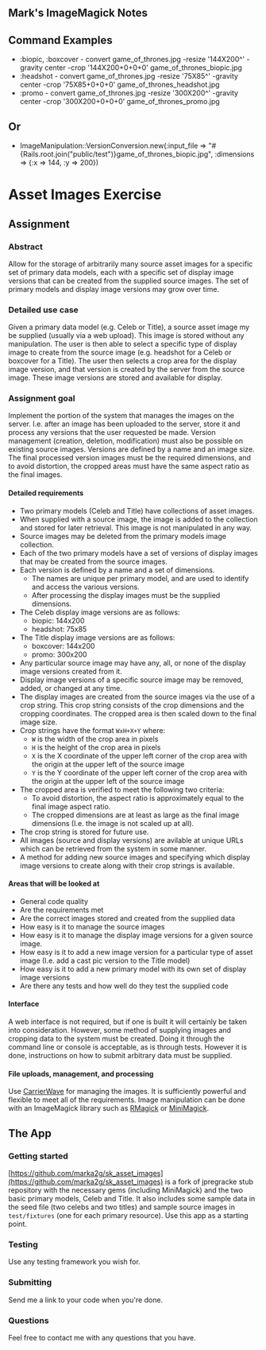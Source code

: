 ## Mark's ImageMagick Notes
## Command Examples
* :biopic, :boxcover - convert game_of_thrones.jpg -resize '144X200^' -gravity center -crop '144X200+0+0+0' game_of_thrones_biopic.jpg
* :headshot - convert game_of_thrones.jpg -resize '75X85^' -gravity center -crop '75X85+0+0+0' game_of_thrones_headshot.jpg
* :promo - convert game_of_thrones.jpg -resize '300X200^' -gravity center -crop '300X200+0+0+0' game_of_thrones_promo.jpg

## Or
* ImageManipulation::VersionConversion.new(:input_file => "#{Rails.root.join("public/test")}game_of_thrones_biopic.jpg", :dimensions => {:x => 144, :y => 200})

# Asset Images Exercise

## Assignment

### Abstract

Allow for the storage of arbitrarily many source asset images for a specific set of primary data models, each with a specific set of display image versions that can be created from the supplied source images. The set of primary models and display image versions may grow over time.

### Detailed use case

Given a primary data model (e.g. Celeb or Title), a source asset image my be supplied (usually via a web upload). This image is stored without any manipulation. The user is then able to select a specific type of display image to create from the source image (e.g. headshot for a Celeb or boxcover for a Title). The user then selects a crop area for the display image version, and that version is created by the server from the source image. These image versions are stored and available for display.

### Assignment goal

Implement the portion of the system that manages the images on the server. I.e. after an image has been uploaded to the server, store it and process any versions that the user requested be made. Version management (creation, deletion, modification) must also be possible on existing source images. Versions are defined by a name and an image size. The final processed version images must be the required dimensions, and to avoid distortion, the  cropped areas must have the same aspect ratio as the final images.

#### Detailed requirements

* Two primary models (Celeb and Title) have collections of asset images.
* When supplied with a source image, the image is added to the collection and stored for later retrieval. This image is not manipulated in any way.
* Source images may be deleted from the primary models image collection.
* Each of the two primary models have a set of versions of display images that may be created from the source images.
* Each version is defined by a name and a set of dimensions.
  * The names are unique per primary model, and are used to identify and access the various versions.
  * After processing the display images must be the supplied dimensions.
* The Celeb display image versions are as follows:
  * biopic: 144x200
  * headshot: 75x85
* The Title display image versions are as follows:
  * boxcover: 144x200
  * promo: 300x200
* Any particular source image may have any, all, or none of the display image versions created from it.
* Display image versions of a specific source image may be removed, added, or changed at any time.
* The display images are created from the source images via the use of a crop string. This crop string consists of the crop dimensions and the cropping coordinates. The cropped area is then scaled down to the final image size.
* Crop strings have the format `WxH+X+Y` where:
  * `W` is the width of the crop area in pixels
  * `H` is the height of the crop area in pixels
  * `X` is the X coordinate of the upper left corner of the crop area with the origin at the upper left of the source image
  * `Y` is the Y coordinate of the upper left corner of the crop area with the origin at the upper left of the source image
* The cropped area is verified to meet the following two criteria:
  * To avoid distortion, the aspect ratio is approximately equal to the final image aspect ratio.
  * The cropped dimensions are at least as large as the final image dimensions (I.e. the image is not scaled up at all).
* The crop string is stored for future use.
* All images (source and display versions) are avilable at unique URLs which can be retrieved from the system in some manner.
* A method for adding new source images and specifying which display image versions to create along with their crop strings is available.

#### Areas that will be looked at

* General code quality
* Are the requirements met
* Are the correct images stored and created from the supplied data
* How easy is it to manage the source images
* How easy is it to manage the display image versions for a given source image.
* How easy is it to add a new image version for a particular type of asset image (I.e. add a cast pic version to the Title model)
* How easy is it to add a new primary model with its own set of display image versions
* Are there any tests and how well do they test the supplied code

#### Interface

A web interface is not required, but if one is built it will certainly be taken into consideration. However, some method of supplying images and cropping data to the system must be created. Doing it through the command line or console is acceptable, as is through tests. However it is done, instructions on how to submit arbitrary data must be supplied.

#### File uploads, management, and processing

Use [CarrierWave](https://github.com/carrierwaveuploader/carrierwave/) for managing the images. It is sufficiently powerful and flexible to meet all of the requirements. Image manipulation can be done with an ImageMagick library such as [RMagick](https://github.com/carrierwaveuploader/carrierwave/blob/master/README.md#using-rmagick) or [MiniMagick](https://github.com/carrierwaveuploader/carrierwave/blob/master/README.md#using-minimagick).

## The App

### Getting started

[https://github.com/marka2g/sk_asset_images](https://github.com/marka2g/sk_asset_images) is a fork of jpregracke stub repository with the necessary gems (including MiniMagick) and the two basic primary models, Celeb and Title. It also includes some sample data in the seed file (two celebs and two titles) and sample source images in `test/fixtures` (one for each primary resource). Use this app as a starting point.

### Testing

Use any testing framework you wish for.

### Submitting

Send me a link to your code when you're done.

### Questions

Feel free to contact me with any questions that you have.
